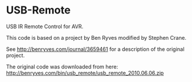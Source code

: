 USB-Remote
==========

USB IR Remote Control for AVR.

This code is based on a project by Ben Ryves modified by Stephen Crane.

See http://benryves.com/journal/3659461 for a description of the original
project. 

The original code was downloaded from here: 
http://benryves.com/bin/usb_remote/usb_remote_2010.06.06.zip
